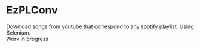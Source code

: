 # EzPLConv
Download songs from youtube that correspond to any spotify playlist. Using Selenium.                                                                                                                                                    
Work in progress
